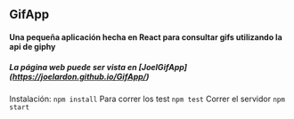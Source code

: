 ## GifApp
#### Una pequeña aplicación hecha en React para consultar gifs utilizando la api de giphy
##### La página web puede ser vista en [JoelGifApp] (https://joelardon.github.io/GifApp/)
Instalación:
`npm install`
Para correr los test 
`npm test`
Correr el servidor
`npm start`
